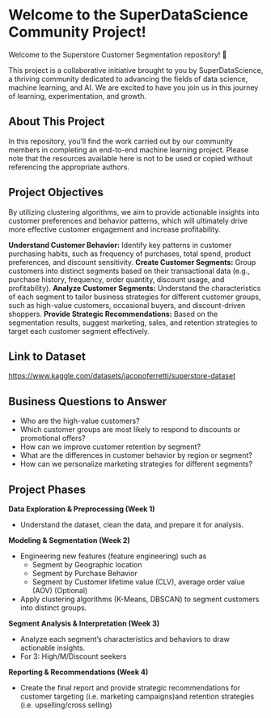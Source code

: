 # Welcome to the SuperDataScience Community Project!
Welcome to the Superstore Customer Segmentation repository! 🎉

This project is a collaborative initiative brought to you by SuperDataScience, a thriving community dedicated to advancing the fields of data science, machine learning, and AI. We are excited to have you join us in this journey of learning, experimentation, and growth.

## About This Project
In this repository, you’ll find the work carried out by our community members in completing an end-to-end machine learning project. Please note that the resources available here is not to be used or copied without referencing the appropriate authors.


## Project Objectives
By utilizing clustering algorithms, we aim to provide actionable insights into customer preferences and behavior patterns, which will ultimately drive more effective customer engagement and increase profitability.

**Understand Customer Behavior:** Identify key patterns in customer purchasing habits, such as frequency of purchases, total spend, product preferences, and discount sensitivity. 
**Create Customer Segments:** Group customers into distinct segments based on their transactional data (e.g., purchase history, frequency, order quantity, discount usage, and profitability).
**Analyze Customer Segments:** Understand the characteristics of each segment to tailor business strategies for different customer groups, such as high-value customers, occasional buyers, and discount-driven shoppers.
**Provide Strategic Recommendations:** Based on the segmentation results, suggest marketing, sales, and retention strategies to target each customer segment effectively.

## Link to Dataset
https://www.kaggle.com/datasets/jacopoferretti/superstore-dataset 

## Business Questions to Answer
- Who are the high-value customers?
- Which customer groups are most likely to respond to discounts or promotional offers?
- How can we improve customer retention by segment?
- What are the differences in customer behavior by region or segment?
- How can we personalize marketing strategies for different segments?


## Project Phases
**Data Exploration & Preprocessing (Week 1)**
- Understand the dataset, clean the data, and prepare it for analysis.

**Modeling & Segmentation (Week 2)**
- Engineering new features (feature engineering) such as 
  - Segment by Geographic location
  - Segment by Purchase Behavior 
  - Segment by Customer lifetime value (CLV), average order value (AOV) (Optional)
- Apply clustering algorithms (K-Means, DBSCAN) to segment customers into distinct groups.

**Segment Analysis & Interpretation (Week 3)**
- Analyze each segment’s characteristics and behaviors to draw actionable insights. 
- For 3: High/M/Discount seekers

**Reporting & Recommendations (Week 4)**
- Create the final report and provide strategic recommendations for customer targeting (i.e. marketing campaigns)and retention strategies (i.e. upselling/cross selling)

